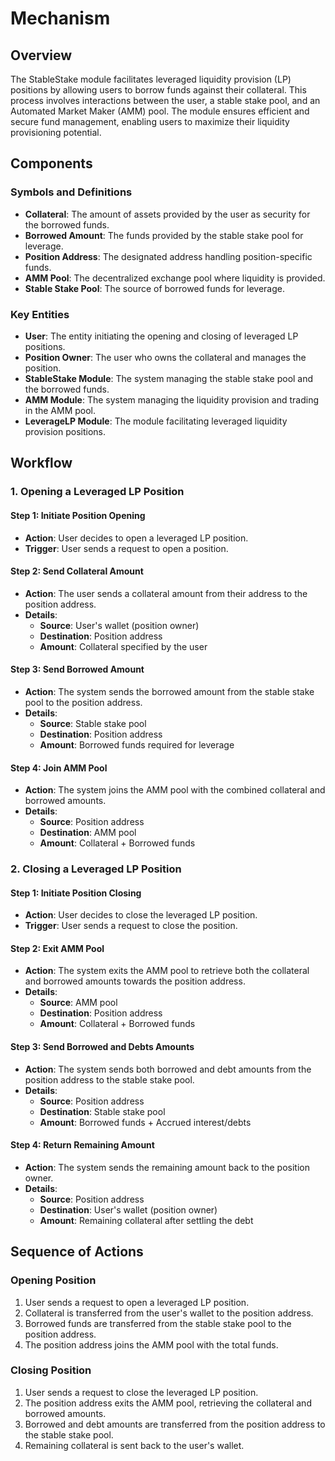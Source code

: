 <!--
order: 2
-->

# Mechanism

## Overview

The StableStake module facilitates leveraged liquidity provision (LP) positions by allowing users to borrow funds against their collateral. This process involves interactions between the user, a stable stake pool, and an Automated Market Maker (AMM) pool. The module ensures efficient and secure fund management, enabling users to maximize their liquidity provisioning potential.

## Components

### Symbols and Definitions

- **Collateral**: The amount of assets provided by the user as security for the borrowed funds.
- **Borrowed Amount**: The funds provided by the stable stake pool for leverage.
- **Position Address**: The designated address handling position-specific funds.
- **AMM Pool**: The decentralized exchange pool where liquidity is provided.
- **Stable Stake Pool**: The source of borrowed funds for leverage.

### Key Entities

- **User**: The entity initiating the opening and closing of leveraged LP positions.
- **Position Owner**: The user who owns the collateral and manages the position.
- **StableStake Module**: The system managing the stable stake pool and the borrowed funds.
- **AMM Module**: The system managing the liquidity provision and trading in the AMM pool.
- **LeverageLP Module**: The module facilitating leveraged liquidity provision positions.

## Workflow

### 1. Opening a Leveraged LP Position

#### Step 1: Initiate Position Opening

- **Action**: User decides to open a leveraged LP position.
- **Trigger**: User sends a request to open a position.

#### Step 2: Send Collateral Amount

- **Action**: The user sends a collateral amount from their address to the position address.
- **Details**:
  - **Source**: User's wallet (position owner)
  - **Destination**: Position address
  - **Amount**: Collateral specified by the user

#### Step 3: Send Borrowed Amount

- **Action**: The system sends the borrowed amount from the stable stake pool to the position address.
- **Details**:
  - **Source**: Stable stake pool
  - **Destination**: Position address
  - **Amount**: Borrowed funds required for leverage

#### Step 4: Join AMM Pool

- **Action**: The system joins the AMM pool with the combined collateral and borrowed amounts.
- **Details**:
  - **Source**: Position address
  - **Destination**: AMM pool
  - **Amount**: Collateral + Borrowed funds

### 2. Closing a Leveraged LP Position

#### Step 1: Initiate Position Closing

- **Action**: User decides to close the leveraged LP position.
- **Trigger**: User sends a request to close the position.

#### Step 2: Exit AMM Pool

- **Action**: The system exits the AMM pool to retrieve both the collateral and borrowed amounts towards the position address.
- **Details**:
  - **Source**: AMM pool
  - **Destination**: Position address
  - **Amount**: Collateral + Borrowed funds

#### Step 3: Send Borrowed and Debts Amounts

- **Action**: The system sends both borrowed and debt amounts from the position address to the stable stake pool.
- **Details**:
  - **Source**: Position address
  - **Destination**: Stable stake pool
  - **Amount**: Borrowed funds + Accrued interest/debts

#### Step 4: Return Remaining Amount

- **Action**: The system sends the remaining amount back to the position owner.
- **Details**:
  - **Source**: Position address
  - **Destination**: User's wallet (position owner)
  - **Amount**: Remaining collateral after settling the debt

## Sequence of Actions

### Opening Position

1. User sends a request to open a leveraged LP position.
2. Collateral is transferred from the user's wallet to the position address.
3. Borrowed funds are transferred from the stable stake pool to the position address.
4. The position address joins the AMM pool with the total funds.

### Closing Position

1. User sends a request to close the leveraged LP position.
2. The position address exits the AMM pool, retrieving the collateral and borrowed amounts.
3. Borrowed and debt amounts are transferred from the position address to the stable stake pool.
4. Remaining collateral is sent back to the user's wallet.
